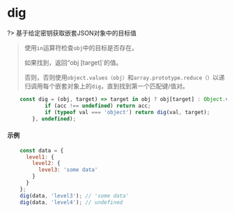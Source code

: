 # dig

?>  基于给定密钥获取嵌套JSON对象中的目标值

>  使用`in`运算符检查`obj`中的目标是否存在。
>
> 如果找到，返回“obj [target]`的值。
>
> 否则，否则使用`object.values（obj）`和`array.prototype.reduce（）`以递归调用每个嵌套对象上的`dig`，直到找到第一个匹配键/值对。

```js
	const dig = (obj, target) => target in obj ? obj[target] : Object.values(obj).reduce((acc, val) => {
        	if (acc !== undefined) return acc;
        	if (typeof val === 'object') return dig(val, target);
        }, undefined);
```

#### 示例

```js
	const data = {
	  level1: {
	    level2: {
	      level3: 'some data'
	    }
	  }
	};
	dig(data, 'level3'); // 'some data'
	dig(data, 'level4'); // undefined
```
